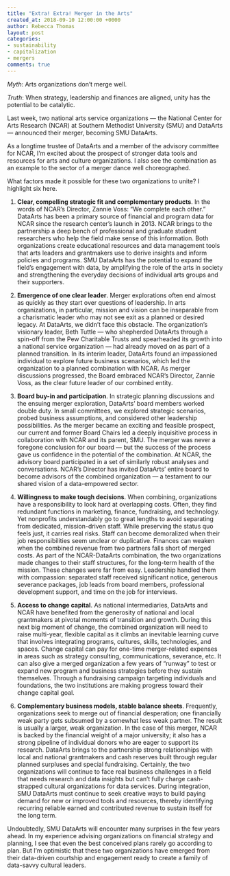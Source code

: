 ```yaml
---
title: "Extra! Extra! Merger in the Arts"
created_at: 2018-09-10 12:00:00 +0000
author: Rebecca Thomas
layout: post
categories:
- sustainability
- capitalization
- mergers
comments: true
---
```

_Myth_: Arts organizations don&rsquo;t merge well.

_Truth_: When strategy, leadership and finances are aligned, unity has the potential to be
catalytic.

Last week, two national arts service organizations &mdash; the National Center for Arts
Research (NCAR) at Southern Methodist University (SMU) and DataArts &mdash; announced
their merger, becoming SMU DataArts.   

As a longtime trustee of DataArts and a member of the advisory committee for NCAR,
I&rsquo;m excited about the prospect of stronger data tools and resources for arts and
culture organizations. I also see the combination as an example to the sector of a merger
dance well choreographed. 

What factors made it possible for these two organizations to unite?  I highlight six here.

<!--more-->

1. __Clear, compelling strategic fit and complementary products__. In the words of
NCAR&rsquo;s Director, Zannie Voss: &ldquo;We complete each other.&rdquo; DataArts has
been a primary source of financial and program data for NCAR since the research
center&rsquo;s launch in 2013. NCAR brings to the partnership a deep bench of professional
and graduate student researchers who help the field make sense of this information. Both
organizations create educational resources and data management tools that arts leaders and
grantmakers use to derive insights and inform policies and programs. SMU DataArts has the
potential to expand the field&rsquo;s engagement with data, by amplifying the role of the
arts in society and strengthening the everyday decisions of individual arts groups and
their supporters.

2. __Emergence of one clear leader__. Merger explorations often end almost as quickly as
they start over questions of leadership. In arts organizations, in particular, mission and
vision can be inseparable from a charismatic leader who may not see exit as a planned or
desired legacy. At DataArts, we didn&rsquo;t face this obstacle. The organization&rsquo;s
visionary leader, Beth Tuttle &mdash; who shepherded DataArts through a spin-off from the
Pew Charitable Trusts and spearheaded its growth into a national service organization
&mdash; had already moved on as part of a planned transition.  In its interim leader,
DataArts found an impassioned individual to explore future business scenarios, which led
the organization to a planned combination with NCAR. As merger discussions progressed, the
Board embraced NCAR&rsquo;s Director, Zannie Voss, as the clear future leader of our
combined entity.

3. __Board buy-in and participation__. In strategic planning discussions and the ensuing
merger exploration, DataArts&rsquo; board members worked double duty. In small committees,
we explored strategic scenarios, probed business assumptions, and considered other
leadership possibilities. As the merger became an exciting and feasible prospect, our
current and former Board Chairs led a deeply inquisitive process in collaboration with
NCAR and its parent, SMU. The merger was never a foregone conclusion for our board &mdash;
but the success of the process gave us confidence in the potential of the combination. At
NCAR, the advisory board participated in a set of similarly robust analyses and
conversations. NCAR&rsquo;s Director has invited DataArts&rsquo; entire board to become
advisors of the combined organization &mdash; a testament to our shared vision of a
data-empowered sector.

4. __Willingness to make tough decisions__. When combining, organizations have a
responsibility to look hard at overlapping costs.  Often, they find redundant functions
in marketing, finance, fundraising, and technology. Yet nonprofits understandably go to
great lengths to avoid separating from dedicated, mission-driven staff.  While preserving
the status quo feels just, it carries real risks. Staff can become demoralized when their
job responsibilities seem unclear or duplicative. Finances can weaken when the combined
revenue from two partners falls short of merged costs. As part of the NCAR-DataArts
combination, the two organizations made changes to their staff structures, for the
long-term health of the mission. These changes were far from easy. Leadership handled them
with compassion: separated staff received significant notice, generous severance packages,
job leads from board members, professional development support, and time on the job for
interviews.  

5. __Access to change capital__. As national intermediaries, DataArts and NCAR have
benefited from the generosity of national and local grantmakers at pivotal moments of
transition and growth. During this next big moment of change, the combined organization
will need to raise multi-year, flexible capital as it climbs an inevitable learning curve
that involves integrating programs, cultures, skills, technologies, and spaces. Change
capital can pay for one-time merger-related expenses in areas such as strategy consulting,
communications, severance, etc. It can also give a merged organization a few years of
&ldquo;runway&rdquo; to test or expand new program and business strategies before they
sustain themselves. Through a fundraising campaign targeting individuals and foundations,
the two institutions are making progress toward their change capital goal. 

6. __Complementary business models, stable balance sheets__. Frequently, organizations
seek to merge out of financial desperation; one financially weak party gets subsumed by a
somewhat less weak partner.  The result is usually a larger, weak organization.  In the
case of this merger, NCAR is backed by the financial weight of a major university; it also
has a strong pipeline of individual donors who are eager to support its research. DataArts
brings to the partnership strong relationships with local and national grantmakers and
cash reserves built through regular planned surpluses and special fundraising.  Certainly,
the two organizations will continue to face real business challenges in a field that needs
research and data insights but can&rsquo;t fully charge cash-strapped cultural
organizations for data services. During integration, SMU DataArts must continue to seek
creative ways to build paying demand for new or improved tools and resources, thereby
identifying recurring reliable earned and contributed revenue to sustain itself for the
long term.

Undoubtedly, SMU DataArts will encounter many surprises in the few years ahead.  In my
experience advising organizations on financial strategy and planning, I see that even the
best conceived plans rarely go according to plan.  But I&rsquo;m optimistic that these two
organizations have emerged from their data-driven courtship and engagement ready
to create a family of data-savvy cultural leaders. 
